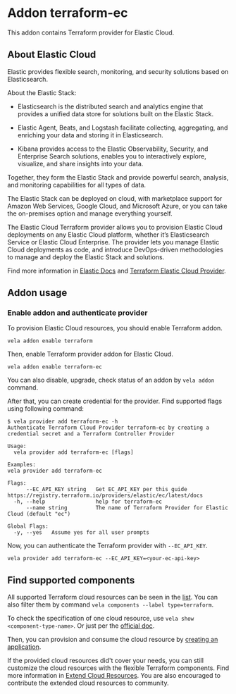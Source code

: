 # Addon terraform-ec

This addon contains Terraform provider for Elastic Cloud.

## About Elastic Cloud

Elastic provides flexible search, monitoring, and security solutions based on Elasticsearch.

About the Elastic Stack:

* Elasticsearch is the distributed search and analytics engine that provides a unified data store for solutions built on the Elastic Stack.

* Elastic Agent, Beats, and Logstash facilitate collecting, aggregating, and enriching your data and storing it in Elasticsearch.

* Kibana provides access to the Elastic Observability, Security, and Enterprise Search solutions, enables you to interactively explore, visualize, and share insights into your data.

Together, they form the Elastic Stack and provide powerful search, analysis, and monitoring capabilities for all types of data.

The Elastic Stack can be deployed on cloud, with marketplace support for Amazon Web Services, Google Cloud, and Microsoft Azure, or you can take the on-premises option and manage everything yourself.

The Elastic Cloud Terraform provider allows you to provision Elastic Cloud deployments on any Elastic Cloud platform, whether it’s Elasticsearch Service or Elastic Cloud Enterprise. The provider lets you manage Elastic Cloud deployments as code, and introduce DevOps-driven methodologies to manage and deploy the Elastic Stack and solutions.

Find more information in [Elastic Docs](https://www.elastic.co/guide) and [Terraform Elastic Cloud Provider](https://registry.terraform.io/providers/elastic/ec/latest/docs).


## Addon usage

### Enable addon and authenticate provider

To provision Elastic Cloud resources, you should enable Terraform addon.

```shell
vela addon enable terraform
```
Then, enable Terraform provider addon for Elastic Cloud.

```shell
vela addon enable terraform-ec
```

You can also disable, upgrade, check status of an addon by `vela addon` command.

After that, you can create credential for the provider. Find supported flags using following command:

```shell
$ vela provider add terraform-ec -h
Authenticate Terraform Cloud Provider terraform-ec by creating a credential secret and a Terraform Controller Provider

Usage:
  vela provider add terraform-ec [flags]

Examples:
vela provider add terraform-ec

Flags:
      --EC_API_KEY string   Get EC_API_KEY per this guide https://registry.terraform.io/providers/elastic/ec/latest/docs
  -h, --help                help for terraform-ec
      --name string         The name of Terraform Provider for Elastic Cloud (default "ec")

Global Flags:
  -y, --yes   Assume yes for all user prompts
```

Now, you can authenticate the Terraform provider with `--EC_API_KEY`.

```shell
vela provider add terraform-ec --EC_API_KEY=<your-ec-api-key>
```

## Find supported components

All supported Terraform cloud resources can be seen in the [list](https://kubevela.net/docs/end-user/components/cloud-services/cloud-resources-list). You can also filter them by command `vela components --label type=terraform`.

To check the specification of one cloud resource, use `vela show <component-type-name>`. Or just per the [official doc](https://kubevela.net/docs/end-user/components/cloud-services/cloud-resources-list).

Then, you can provision and consume the cloud resource by [creating an application](https://kubevela.net/docs/tutorials/consume-cloud-services#provision-by-creating-application).

If the provided cloud resources did't cover your needs, you can still customize the cloud resources with the flexible Terraform components. Find more information in [Extend Cloud Resources](https://kubevela.net/docs/platform-engineers/components/component-terraform). You are also encouraged to contribute the extended cloud resources to community.

